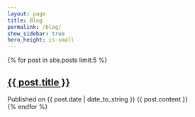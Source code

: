 ```yaml
---
layout: page
title: Blog
permalink: /blog/
show_sidebar: true
hero_height: is-small
---
```


<div class="posts">
    {% for post in site.posts limit:5 %}
        <article>
            <h2><a href="{{ post.url }}">{{ post.title }}</a></h2>
            Published on {{ post.date | date_to_string }}
           {{ post.content }}
        </article>
    {% endfor %}
</div>